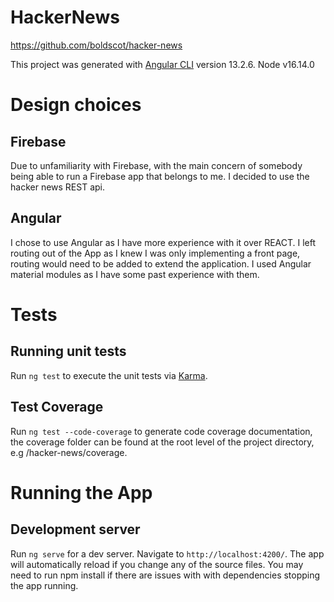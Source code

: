 # HackerNews
https://github.com/boldscot/hacker-news

This project was generated with [Angular CLI](https://github.com/angular/angular-cli) version 13.2.6.
Node v16.14.0

# Design choices
## Firebase
Due to unfamiliarity with Firebase, with the main concern of somebody being able to run a Firebase app that belongs to me. I decided to use the hacker news REST api.

## Angular
I chose to use Angular as I have more experience with it over REACT.
I left routing out of the App as I knew I was only implementing a front page, routing would need to be added to extend the application.
I used Angular material modules as I have some past experience with them.

# Tests
## Running unit tests
Run `ng test` to execute the unit tests via [Karma](https://karma-runner.github.io).

## Test Coverage
Run `ng test --code-coverage` to generate code coverage documentation, the coverage folder can be found at the root level of the project directory, e.g /hacker-news/coverage.

# Running the App
## Development server
Run `ng serve` for a dev server. Navigate to `http://localhost:4200/`. The app will automatically reload if you change any of the source files. You may need to run npm install if there are issues with with dependencies stopping the app running.
